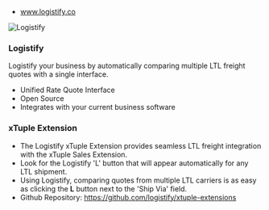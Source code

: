 - <a style='font-size: 1.25em; font-family: Monaco, Monospace;' href='http://www.logistify.co'>www.logistify.co</a>

![Logistify](http://www.logistify.co/images/logistify_logo_500.png)

### Logistify
Logistify your business by automatically comparing multiple LTL freight quotes
with a single interface. 
- Unified Rate Quote Interface
- Open Source
- Integrates with your current business software

### xTuple Extension
- The Logistify xTuple Extension provides seamless LTL freight integration with
the xTuple Sales Extension.
- Look for the Logistify 'L' button that will appear automatically for any LTL
shipment.
- Using Logistify, comparing quotes from multiple LTL carriers is as easy as
clicking the **L** button next to the 'Ship Via' field.
- Github Repository: <https://github.com/logistify/xtuple-extensions>
